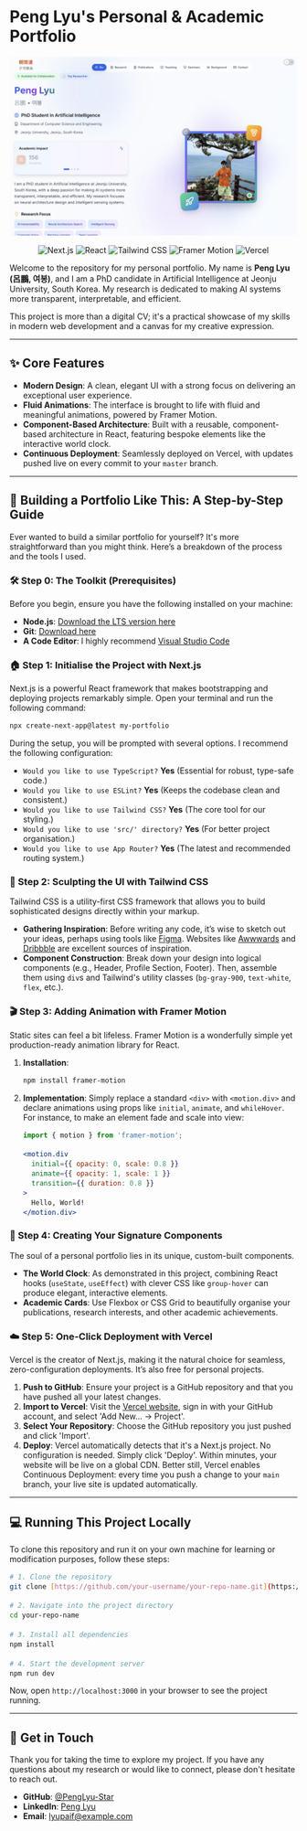# Peng Lyu's Personal & Academic Portfolio

![A screenshot of the live website homepage](./public/website-screenshot.webp)

<p align="center">
  <img src="https://img.shields.io/badge/Next.js-000000?style=for-the-badge&logo=nextdotjs&logoColor=white" alt="Next.js">
  <img src="https://img.shields.io/badge/React-20232A?style=for-the-badge&logo=react&logoColor=61DAFB" alt="React">
  <img src="https://img.shields.io/badge/Tailwind_CSS-38B2AC?style=for-the-badge&logo=tailwind-css&logoColor=white" alt="Tailwind CSS">
  <img src="https://img.shields.io/badge/Framer_Motion-0055FF?style=for-the-badge&logo=framer&logoColor=white" alt="Framer Motion">
  <img src="https://img.shields.io/badge/Vercel-000000?style=for-the-badge&logo=vercel&logoColor=white" alt="Vercel">
</p>

Welcome to the repository for my personal portfolio. My name is **Peng Lyu (呂鵬, 여봉)**, and I am a PhD candidate in Artificial Intelligence at Jeonju University, South Korea. My research is dedicated to making AI systems more transparent, interpretable, and efficient.

This project is more than a digital CV; it's a practical showcase of my skills in modern web development and a canvas for my creative expression.

---

## ✨ Core Features

* **Modern Design**: A clean, elegant UI with a strong focus on delivering an exceptional user experience.
* **Fluid Animations**: The interface is brought to life with fluid and meaningful animations, powered by Framer Motion.
* **Component-Based Architecture**: Built with a reusable, component-based architecture in React, featuring bespoke elements like the interactive world clock.
* **Continuous Deployment**: Seamlessly deployed on Vercel, with updates pushed live on every commit to your `master` branch.

---

## 🚀 Building a Portfolio Like This: A Step-by-Step Guide

Ever wanted to build a similar portfolio for yourself? It's more straightforward than you might think. Here’s a breakdown of the process and the tools I used.

### 🛠️ Step 0: The Toolkit (Prerequisites)

Before you begin, ensure you have the following installed on your machine:

* **Node.js**: [Download the LTS version here](https://nodejs.org/)
* **Git**: [Download here](https://git-scm.com/)
* **A Code Editor**: I highly recommend [Visual Studio Code](https://code.visualstudio.com/)

### 🏠 Step 1: Initialise the Project with Next.js

Next.js is a powerful React framework that makes bootstrapping and deploying projects remarkably simple. Open your terminal and run the following command:

```bash
npx create-next-app@latest my-portfolio
```

During the setup, you will be prompted with several options. I recommend the following configuration:

* `Would you like to use TypeScript?` **Yes** (Essential for robust, type-safe code.)
* `Would you like to use ESLint?` **Yes** (Keeps the codebase clean and consistent.)
* `Would you like to use Tailwind CSS?` **Yes** (The core tool for our styling.)
* `Would you like to use 'src/' directory?` **Yes** (For better project organisation.)
* `Would you like to use App Router?` **Yes** (The latest and recommended routing system.)

### 🎨 Step 2: Sculpting the UI with Tailwind CSS

Tailwind CSS is a utility-first CSS framework that allows you to build sophisticated designs directly within your markup.

* **Gathering Inspiration**: Before writing any code, it’s wise to sketch out your ideas, perhaps using tools like [Figma](https://www.figma.com/). Websites like [Awwwards](https://www.awwwards.com/) and [Dribbble](https://dribbble.com/) are excellent sources of inspiration.
* **Component Construction**: Break down your design into logical components (e.g., Header, Profile Section, Footer). Then, assemble them using `div`s and Tailwind's utility classes (`bg-gray-900`, `text-white`, `flex`, etc.).

### 🎬 Step 3: Adding Animation with Framer Motion

Static sites can feel a bit lifeless. Framer Motion is a wonderfully simple yet production-ready animation library for React.

1. **Installation**:
    ```bash
    npm install framer-motion
    ```
2. **Implementation**:
    Simply replace a standard `<div>` with `<motion.div>` and declare animations using props like `initial`, `animate`, and `whileHover`. For instance, to make an element fade and scale into view:
    ```jsx
    import { motion } from 'framer-motion';
    
    <motion.div
      initial={{ opacity: 0, scale: 0.8 }}
      animate={{ opacity: 1, scale: 1 }}
      transition={{ duration: 0.8 }}
    >
      Hello, World!
    </motion.div>
    ```

### 🧩 Step 4: Creating Your Signature Components

The soul of a personal portfolio lies in its unique, custom-built components.

* **The World Clock**: As demonstrated in this project, combining React hooks (`useState`, `useEffect`) with clever CSS like `group-hover` can produce elegant, interactive elements.
* **Academic Cards**: Use Flexbox or CSS Grid to beautifully organise your publications, research interests, and other academic achievements.

### ☁️ Step 5: One-Click Deployment with Vercel

Vercel is the creator of Next.js, making it the natural choice for seamless, zero-configuration deployments. It’s also free for personal projects.

1. **Push to GitHub**: Ensure your project is a GitHub repository and that you have pushed all your latest changes.
2. **Import to Vercel**: Visit the [Vercel website](https://vercel.com/), sign in with your GitHub account, and select 'Add New... -\> Project'.
3. **Select Your Repository**: Choose the GitHub repository you just pushed and click 'Import'.
4. **Deploy**: Vercel automatically detects that it's a Next.js project. No configuration is needed. Simply click 'Deploy'. Within minutes, your website will be live on a global CDN. Better still, Vercel enables Continuous Deployment: every time you push a change to your `main` branch, your live site is updated automatically.

---

## 💻 Running This Project Locally

To clone this repository and run it on your own machine for learning or modification purposes, follow these steps:

```bash
# 1. Clone the repository
git clone [https://github.com/your-username/your-repo-name.git](https://github.com/your-username/your-repo-name.git)

# 2. Navigate into the project directory
cd your-repo-name

# 3. Install all dependencies
npm install

# 4. Start the development server
npm run dev
```

Now, open `http://localhost:3000` in your browser to see the project running.

---

## 🤝 Get in Touch

Thank you for taking the time to explore my project. If you have any questions about my research or would like to connect, please don't hesitate to reach out.

* **GitHub**: [@PengLyu-Star](https://github.com/LyuPeng-star)
* **LinkedIn**: [Peng Lyu](https://www.linkedin.com/in/lyupaif/)
* **Email**: [lyupaif@example.com](mailto:lyupaif@jj.ac.kr)
